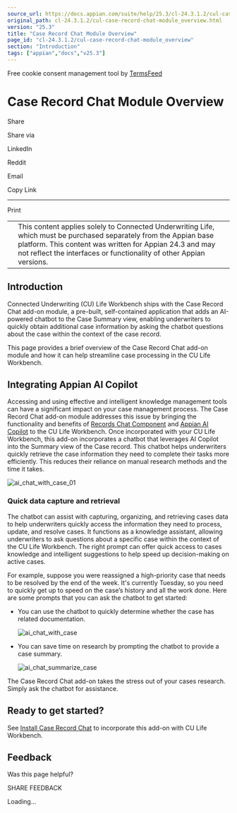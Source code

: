 ```yaml
---
source_url: https://docs.appian.com/suite/help/25.3/cl-24.3.1.2/cul-case-record-chat-module_overview.html
original_path: cl-24.3.1.2/cul-case-record-chat-module_overview.html
version: "25.3"
title: "Case Record Chat Module Overview"
page_id: "cl-24.3.1.2/cul-case-record-chat-module_overview"
section: "Introduction"
tags: ["appian","docs","v25.3"]
---
```



Free cookie consent management tool by [TermsFeed](https://www.termsfeed.com/)

# Case Record Chat Module Overview

Share

Share via

LinkedIn

Reddit

Email

Copy Link

* * *

Print

<table><tbody><tr><td><i class="fa fa-check-square-o" aria-hidden="true"></i></td><td>This content applies solely to Connected Underwriting Life, which must be purchased separately from the Appian base platform. This content was written for Appian 24.3 and may not reflect the interfaces or functionality of other Appian versions.</td></tr></tbody></table>

## Introduction

Connected Underwriting (CU) Life Workbench ships with the Case Record Chat add-on module, a pre-built, self-contained application that adds an AI-powered chatbot to the Case Summary view, enabling underwriters to quickly obtain additional case information by asking the chatbot questions about the case within the context of the case record.

This page provides a brief overview of the Case Record Chat add-on module and how it can help streamline case processing in the CU Life Workbench.

## Integrating Appian AI Copilot

Accessing and using effective and intelligent knowledge management tools can have a significant impact on your case management process. The Case Record Chat add-on module addresses this issue by bringing the functionality and benefits of [Records Chat Component](../Records_Chat_Component.html) and [Appian AI Copilot](../appian-ai-copilot.html) to the CU Life Workbench. Once incorporated with your CU Life Workbench, this add-on incorporates a chatbot that leverages AI Copilot into the Summary view of the Case record. This chatbot helps underwriters quickly retrieve the case information they need to complete their tasks more efficiently. This reduces their reliance on manual research methods and the time it takes.

![ai_chat_with_case_01](images/ai_chat_with_case_01.png)

### Quick data capture and retrieval

The chatbot can assist with capturing, organizing, and retrieving cases data to help underwriters quickly access the information they need to process, update, and resolve cases. It functions as a knowledge assistant, allowing underwriters to ask questions about a specific case within the context of the CU Life Workbench. The right prompt can offer quick access to cases knowledge and intelligent suggestions to help speed up decision-making on active cases.

For example, suppose you were reassigned a high-priority case that needs to be resolved by the end of the week. It's currently Tuesday, so you need to quickly get up to speed on the case’s history and all the work done. Here are some prompts that you can ask the chatbot to get started:

-   You can use the chatbot to quickly determine whether the case has related documentation.

    ![ai_chat_with_case](images/ai_chat_with_case.png)

-   You can save time on research by prompting the chatbot to provide a case summary.

    ![ai_chat_summarize_case](images/ai_chat_summarize_case.png)

The Case Record Chat add-on takes the stress out of your cases research. Simply ask the chatbot for assistance.

## Ready to get started?

See [Install Case Record Chat](cul-case-record-chat-install.html) to incorporate this add-on with CU Life Workbench.

## Feedback

Was this page helpful?

SHARE FEEDBACK

Loading...